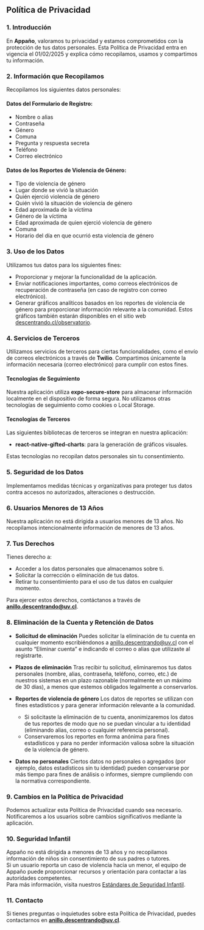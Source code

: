 ## Política de Privacidad

### 1. Introducción
En **Appaño**, valoramos tu privacidad y estamos comprometidos con la protección de tus datos personales. Esta Política de Privacidad entra en vigencia el 01/02/2025 y explica cómo recopilamos, usamos y compartimos tu información.

### 2. Información que Recopilamos
Recopilamos los siguientes datos personales:

#### Datos del Formulario de Registro:
- Nombre o alias
- Contraseña
- Género
- Comuna
- Pregunta y respuesta secreta
- Teléfono
- Correo electrónico

#### Datos de los Reportes de Violencia de Género:
- Tipo de violencia de género
- Lugar donde se vivió la situación
- Quién ejerció violencia de género
- Quién vivió la situación de violencia de género
- Edad aproximada de la víctima
- Género de la víctima
- Edad aproximada de quien ejerció violencia de género
- Comuna
- Horario del día en que ocurrió esta violencia de género

### 3. Uso de los Datos
Utilizamos tus datos para los siguientes fines:

- Proporcionar y mejorar la funcionalidad de la aplicación.
- Enviar notificaciones importantes, como correos electrónicos de recuperación de contraseña (en caso de registro con correo electrónico).
- Generar gráficos analíticos basados en los reportes de violencia de género para proporcionar información relevante a la comunidad. Estos gráficos también estarán disponibles en el sitio web [descentrando.cl/observatorio](https://descentrando.cl/observatorio).

### 4. Servicios de Terceros
Utilizamos servicios de terceros para ciertas funcionalidades, como el envío de correos electrónicos a través de **Twilio**. Compartimos únicamente la información necesaria (correo electrónico) para cumplir con estos fines.

#### Tecnologías de Seguimiento
Nuestra aplicación utiliza **expo-secure-store** para almacenar información localmente en el dispositivo de forma segura. No utilizamos otras tecnologías de seguimiento como cookies o Local Storage.

#### Tecnologías de Terceros
Las siguientes bibliotecas de terceros se integran en nuestra aplicación:

- **react-native-gifted-charts**: para la generación de gráficos visuales.

Estas tecnologías no recopilan datos personales sin tu consentimiento.

### 5. Seguridad de los Datos
Implementamos medidas técnicas y organizativas para proteger tus datos contra accesos no autorizados, alteraciones o destrucción.

### 6. Usuarios Menores de 13 Años
Nuestra aplicación no está dirigida a usuarios menores de 13 años. No recopilamos intencionalmente información de menores de 13 años.

### 7. Tus Derechos
Tienes derecho a:

- Acceder a los datos personales que almacenamos sobre ti.
- Solicitar la corrección o eliminación de tus datos.
- Retirar tu consentimiento para el uso de tus datos en cualquier momento.

Para ejercer estos derechos, contáctanos a través de **anillo.descentrando@uv.cl**.

### 8. Eliminación de la Cuenta y Retención de Datos

- **Solicitud de eliminación**
Puedes solicitar la eliminación de tu cuenta en cualquier momento escribiéndonos a anillo.descentrando@uv.cl con el asunto “Eliminar cuenta” e indicando el correo o alias que utilizaste al registrarte.

- **Plazos de eliminación**
Tras recibir tu solicitud, eliminaremos tus datos personales (nombre, alias, contraseña, teléfono, correo, etc.) de nuestros sistemas en un plazo razonable (normalmente en un máximo de 30 días), a menos que estemos obligados legalmente a conservarlos.

- **Reportes de violencia de género**
Los datos de reportes se utilizan con fines estadísticos y para generar información relevante a la comunidad.
  - Si solicitaste la eliminación de tu cuenta, anonimizaremos los datos de tus reportes de modo que no se puedan vincular a tu identidad (eliminando alias, correo o cualquier referencia personal).
  - Conservaremos los reportes en forma anónima para fines estadísticos y para no perder información valiosa sobre la situación de la violencia de género.
 
- **Datos no personales**
Ciertos datos no personales o agregados (por ejemplo, datos estadísticos sin tu identidad) pueden conservarse por más tiempo para fines de análisis o informes, siempre cumpliendo con la normativa correspondiente.

### 9. Cambios en la Política de Privacidad
Podemos actualizar esta Política de Privacidad cuando sea necesario. Notificaremos a los usuarios sobre cambios significativos mediante la aplicación.

### 10. Seguridad Infantil
Appaño no está dirigida a menores de 13 años y no recopilamos información de niños sin consentimiento de sus padres o tutores.  
Si un usuario reporta un caso de violencia hacia un menor, el equipo de Appaño puede proporcionar recursos y orientación para contactar a las autoridades competentes.  
Para más información, visita nuestros [Estándares de Seguridad Infantil](https://alexjaraa.github.io/appano-privacy-terms/seguridad-infantil_Appano.md).


### 11. Contacto
Si tienes preguntas o inquietudes sobre esta Política de Privacidad, puedes contactarnos en **anillo.descentrando@uv.cl**.
